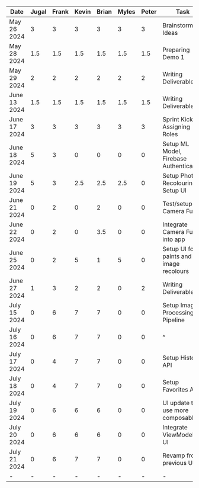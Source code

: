 | Date         | Jugal | Frank | Kevin | Brian | Myles | Peter | Task                                    |
|--------------|-------|-------|-------|-------|-------|-------|-----------------------------------------|
| May 26 2024  | 3     | 3     | 3     | 3     | 3     | 3     | Brainstorming Ideas                     |
| May 28 2024  | 1.5   | 1.5   | 1.5   | 1.5   | 1.5   | 1.5   | Preparing Demo 1                        |
| May 29 2024  | 2     | 2     | 2     | 2     | 2     | 2     | Writing Deliverable 1                   |
| June 13 2024 | 1.5   | 1.5   | 1.5   | 1.5   | 1.5   | 1.5   | Writing Deliverable 2                   |
| June 17 2024 | 3     | 3     | 3     | 3     | 3     | 3     | Sprint Kickoff, Assigning Roles         |
| June 18 2024 | 5     | 3     | 0     | 0     | 0     | 0     | Setup ML Model, Firebase Authentication |
| June 19 2024 | 5     | 3     | 2.5   | 2.5   | 2.5   | 0     | Setup Photo Recolouring, Setup UI       |
| June 21 2024 | 0     | 2     | 0     | 2     | 0     | 0     | Test/setup Camera Func.                 |
| June 22 2024 | 0     | 2     | 0     | 3.5   | 0     | 0     | Integrate Camera Func. into app         |
| June 25 2024 | 0     | 2     | 5     | 1     | 5     | 0     | Setup UI for paints and image recolours |
| June 27 2024 | 1     | 3     | 2     | 2     | 0     | 2     | Writing Deliverable 3                   |
| July 15 2024 | 0     | 6     | 7     | 7     | 0     | 0     | Setup Image Processing Pipeline         |
| July 16 2024 | 0     | 6     | 7     | 7     | 0     | 0     | ^                                       |
| July 17 2024 | 0     | 4     | 7     | 7     | 0     | 0     | Setup History API                       |
| July 18 2024 | 0     | 4     | 7     | 7     | 0     | 0     | Setup Favorites API                     |
| July 19 2024 | 0     | 6     | 6     | 6     | 0     | 0     | UI update to use more composables       |
| July 20 2024 | 0     | 6     | 6     | 6     | 0     | 0     | Integrate ViewModel to UI               |
| July 21 2024 | 0     | 6     | 7     | 7     | 0     | 0     | Revamp from previous UI                 |
| -            | -     | -     | -     | -     | -     | -     | -                                       |
